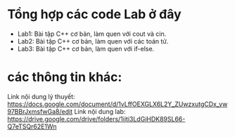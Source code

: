 # Tổng hợp các code Lab ở đây
  + Lab1: Bài tập C++ cơ bản, làm quen với cout và cin.
  + Lab2: Bài tập C++ cơ bản, làm quen với các toán tử.
  + Lab3: Bài tập C++ cơ bản, làm quen với if-else.

# các thông tin khác:
Link nội dung lý thuyết: https://docs.google.com/document/d/1vLffOEXGLX6L2Y_ZUwzxutgCDx_yw97BBrJxmsfwGa8/edit
Link nội dung lab:
https://drive.google.com/drive/folders/1ijti3LdGiHDK89SL66-Q7eTSQr62E1Wn

